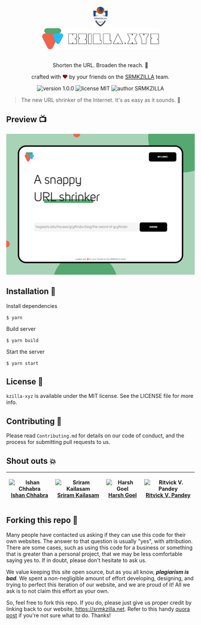 <div align="center">
  <img alt="SRMKZILLA Logo" src="Screens/srmkzilla_logo.png" height="56" />
</div>
<div align="center">
  <img alt="kzilla-xyz Logo" src="Screens/kzilla-xyz_logo.svg" height="56" />
</div>

<br>
<p align="center">
Shorten the URL. Broaden the reach. 🔗
</p>
<p align="center">
crafted with <span style="color: #8b0000;">&hearts;</span> by your friends on the <a href="https://srmkzilla.net">SRMKZILLA</a> team.
</p>
<p align="center">
    <img src="https://img.shields.io/badge/version-1.0.0-yellowgreen" alt="version 1.0.0"/>
    <img src="https://img.shields.io/badge/license-MIT-brightgreen" alt="license MIT"/>
    <img src="https://img.shields.io/badge/author-SRMKZILLA-orange" alt="author SRMKZILLA"/>
</p>

> The new URL shrinker of the Internet. It's as easy as it sounds. 💃

## Preview 📺

<div align="center">
  <img alt="Screenshot" src="Screens/screenshot.png" />
</div>

## Installation 🔧

Install dependencies

```
$ yarn
```

Build server

```
$ yarn build
```

Start the server

```
$ yarn start
```

## License 📜

`kzilla-xyz` is available under the MIT license. See the LICENSE file for more info.

## Contributing 🤝

Please read `Contributing.md` for details on our code of conduct, and the process for submitting pull requests to us.

## Shout outs 💥

| <p align="center">![Ishan Chhabra](https://github.com/ishan-chhabra.png?size=128)<br>[Ishan Chhabra](https://ishanchhabra.com)</p> | <p align="center">![Sriram Kailasam](https://github.com/sriram-kailasam.png?size=128)<br>[Sriram Kailasam](https://github.com/sriram-kailasam)</p> | <p align="center">![Harsh Goel](https://github.com/harshgoel05.png?size=128)<br>[Harsh Goel](https://github.com/harshgoel05)</p> | <p align="center">![Ritvick V. Pandey](https://github.com/Ritvick-me.png?size=128)<br>[Ritvick V. Pandey](https://github.com/Ritvick-me)</p> |
| ---------------------------------------------------------------------------------------------------------------------------------- | -------------------------------------------------------------------------------------------------------------------------------------------------- | -------------------------------------------------------------------------------------------------------------------------------- | -------------------------------------------------------------------------------------------------------------------------------------------- |

## Forking this repo 🚨

Many people have contacted us asking if they can use this code for their own websites. The answer to that question is usually "yes", with attribution. There are some cases, such as using this code for a business or something that is greater than a personal project, that we may be less comfortable saying yes to. If in doubt, please don't hesitate to ask us.

We value keeping this site open source, but as you all know, _**plagiarism is bad**_. We spent a non-negligible amount of effort developing, designing, and trying to perfect this iteration of our website, and we are proud of it! All we ask is to not claim this effort as your own.

So, feel free to fork this repo. If you do, please just give us proper credit by linking back to our website, https://srmkzilla.net. Refer to this handy [quora post](https://www.quora.com/Is-it-bad-to-copy-other-peoples-code) if you're not sure what to do. Thanks!
